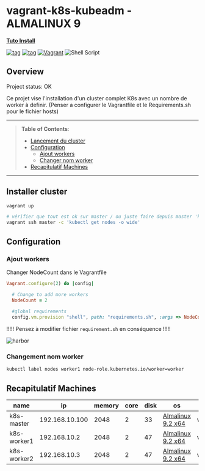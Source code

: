 # vagrant-k8s-kubeadm - ALMALINUX 9

**[Tuto Install](https://www.linuxtechi.com/install-kubernetes-on-rockylinux-almalinux/)**

[![tag](https://img.shields.io/badge/VirtualBox-21416b?style=for-the-badge&logo=VirtualBox&logoColor=white)](https://www.google.fr)
[![tag](https://img.shields.io/badge/Red%20Hat-EE0000?style=for-the-badge&logo=redhat&logoColor=white)](none)
[![Vagrant](https://img.shields.io/badge/Vagrant-1868F2?style=for-the-badge&logo=Vagrant&logoColor=white)](none)
![Shell Script](https://img.shields.io/badge/Shell_Script-121011?style=for-the-badge&logo=gnu-bash&logoColor=white)

## Overview

Project status: OK

Ce projet vise l'installation d'un cluster complet K8s avec un nombre de worker à definir. (Penser a configurer le Vagrantfile et le Requirements.sh pour le fichier hosts)

---

> **Table of Contents**:
>
> * [Lancement du cluster](#installer-cluster)
> * [Configuration](#configuration)
>   * [Ajout workers](#ajout-workers)
>   * [Changer nom worker](#changement-nom-worker)
> * [Recapitulatif Machines](#recapitulatif-machines)
---

## Installer cluster

```ruby
vagrant up
```

```bash
# vérifier que tout est ok sur master / ou juste faire depuis master 'kubectl get nodes -o wide'
vagrant ssh master -c 'kubectl get nodes -o wide'
```

## Configuration

### Ajout workers

Changer NodeCount dans le Vagrantfile
```ruby
Vagrant.configure(2) do |config|

  # Change to add more workers
  NodeCount = 2
  
  #global requirements
  config.vm.provision "shell", path: "requirements.sh", :args => NodeCount
```

!!!!! Pensez à modifier fichier `requirement.sh` en conséquence !!!!!

![harbor](img/requierement.png)

### Changement nom worker
```bash
kubectl label nodes worker1 node-role.kubernetes.io/worker=worker
```

## Recapitulatif Machines
| name | ip | memory | core | disk | os | id/pw
|---| --- | --- | --- | --- | --- | ---
|k8s-master| 192.168.10.100  | 2048 | 2 | 33 | [Almalinux 9.2 x64](https://app.vagrantup.com/almalinux/boxes/9) | vagrant/vagrant
|k8s-worker1| 192.168.10.2  | 2048 | 2 | 47 | [Almalinux 9.2 x64](https://app.vagrantup.com/almalinux/boxes/9) | vagrant/vagrant
|k8s-worker2| 192.168.10.3  | 2048 | 2 | 47 | [Almalinux 9.2 x64](https://app.vagrantup.com/almalinux/boxes/9) | vagrant/vagrant
